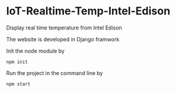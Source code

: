 # IoT-Realtime-Temp-Intel-Edison
Display real time temperature from Intel Edison

The website is developed in Django framwork

Init the node module by
```
npm init
```

Run the project in the command line by
```
npm start
```
